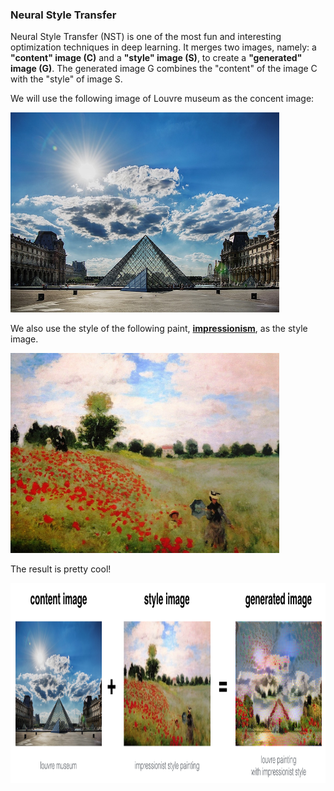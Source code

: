 
### Neural Style Transfer

Neural Style Transfer (NST) is one of the most fun and interesting optimization techniques in deep learning. It merges two images, namely: a <strong>"content" image (C)</strong> and a <strong>"style" image (S)</strong>, to create a <strong>"generated" image (G)</strong>. The generated image G combines the "content" of the image C with the "style" of image S. 

We will use the following image of Louvre museum as the concent image:

<img  src="images/louvre.jpg" style="width:430px;height:320px;">

We also use the style of the following paint, <b>[impressionism](https://en.wikipedia.org/wiki/Impressionism)</b>, as the style image.

<img src="images/monet_800600.jpg" style="width:430px;height:320px;">


The result is pretty cool!

<img src="images/louvre_generated.png" style="width:800px;height:320px;">
